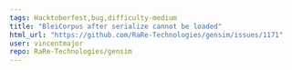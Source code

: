 ```yaml
---
tags: Hacktoberfest,bug,difficulty-medium
title: "BleiCorpus after serialize cannot be loaded"
html_url: "https://github.com/RaRe-Technologies/gensim/issues/1171"
user: vincentmajor
repo: RaRe-Technologies/gensim
---
```


